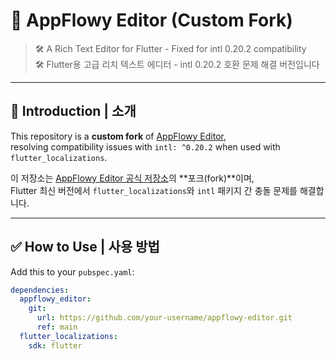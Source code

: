 # 📝 AppFlowy Editor (Custom Fork)

> 🛠 A Rich Text Editor for Flutter - Fixed for intl 0.20.2 compatibility  
> 🛠 Flutter용 고급 리치 텍스트 에디터 - intl 0.20.2 호환 문제 해결 버전입니다

---

## 📌 Introduction | 소개

This repository is a **custom fork** of [AppFlowy Editor](https://github.com/AppFlowy-IO/appflowy-editor),  
resolving compatibility issues with `intl: ^0.20.2` when used with `flutter_localizations`.

이 저장소는 [AppFlowy Editor 공식 저장소](https://github.com/AppFlowy-IO/appflowy-editor)의 **포크(fork)**이며,  
Flutter 최신 버전에서 `flutter_localizations`와 `intl` 패키지 간 충돌 문제를 해결합니다.

---

## ✅ How to Use | 사용 방법

Add this to your `pubspec.yaml`:

```yaml
dependencies:
  appflowy_editor:
    git:
      url: https://github.com/your-username/appflowy-editor.git
      ref: main
  flutter_localizations:
    sdk: flutter
